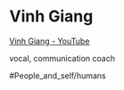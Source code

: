# Vinh Giang

[Vinh Giang - YouTube](https://www.youtube.com/@askvinh)

vocal, communication coach

#People_and_self/humans
